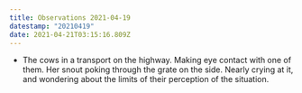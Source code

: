 ```yaml
---
title: Observations 2021-04-19
datestamp: "20210419"
date: 2021-04-21T03:15:16.809Z
---
```

- The cows in a transport on the highway. Making eye contact with one of them. Her snout poking through the grate on the side. Nearly crying at it, and wondering about the limits of their perception of the situation.
